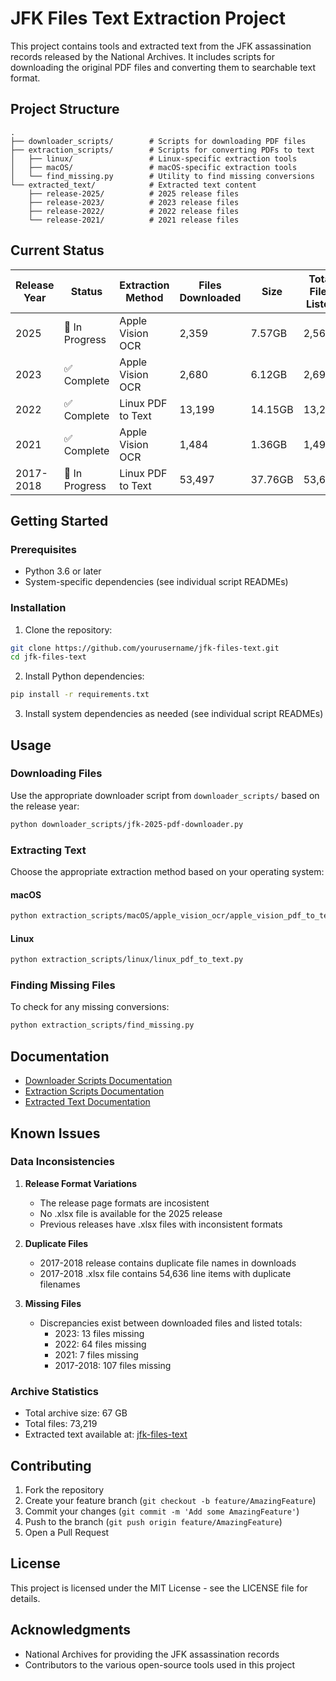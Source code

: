 # JFK Files Text Extraction Project

This project contains tools and extracted text from the JFK assassination records released by the National Archives. It includes scripts for downloading the original PDF files and converting them to searchable text format.

## Project Structure

```
.
├── downloader_scripts/        # Scripts for downloading PDF files
├── extraction_scripts/        # Scripts for converting PDFs to text
│   ├── linux/                 # Linux-specific extraction tools
│   ├── macOS/                 # macOS-specific extraction tools
│   └── find_missing.py        # Utility to find missing conversions
└── extracted_text/            # Extracted text content
    ├── release-2025/          # 2025 release files
    ├── release-2023/          # 2023 release files
    ├── release-2022/          # 2022 release files
    └── release-2021/          # 2021 release files
```

## Current Status

| Release Year | Status | Extraction Method | Files Downloaded | Size | Total Files Listed |
|--------------|---------|-------------------|------------------|------|-------------------|
| 2025 | 🚧 In Progress | Apple Vision OCR | 2,359 | 7.57GB | 2,566 |
| 2023 | ✅ Complete | Apple Vision OCR | 2,680 | 6.12GB | 2,693 |
| 2022 | ✅ Complete | Linux PDF to Text | 13,199 | 14.15GB | 13,263 |
| 2021 | ✅ Complete | Apple Vision OCR | 1,484 | 1.36GB | 1,491 |
| 2017-2018 | 🚧 In Progress | Linux PDF to Text | 53,497 | 37.76GB | 53,604 |

## Getting Started

### Prerequisites
- Python 3.6 or later
- System-specific dependencies (see individual script READMEs)

### Installation

1. Clone the repository:
```bash
git clone https://github.com/yourusername/jfk-files-text.git
cd jfk-files-text
```

2. Install Python dependencies:
```bash
pip install -r requirements.txt
```

3. Install system dependencies as needed (see individual script READMEs)

## Usage

### Downloading Files
Use the appropriate downloader script from `downloader_scripts/` based on the release year:
```bash
python downloader_scripts/jfk-2025-pdf-downloader.py
```

### Extracting Text
Choose the appropriate extraction method based on your operating system:

#### macOS
```bash
python extraction_scripts/macOS/apple_vision_ocr/apple_vision_pdf_to_text.py
```

#### Linux
```bash
python extraction_scripts/linux/linux_pdf_to_text.py
```

### Finding Missing Files
To check for any missing conversions:
```bash
python extraction_scripts/find_missing.py
```

## Documentation

- [Downloader Scripts Documentation](downloader_scripts/README.md)
- [Extraction Scripts Documentation](extraction_scripts/README.md)
- [Extracted Text Documentation](extracted_text/README.md)

## Known Issues

### Data Inconsistencies

1. **Release Format Variations**
   - The release page formats are incosistent
   - No .xlsx file is available for the 2025 release
   - Previous releases have .xlsx files with inconsistent formats

2. **Duplicate Files**
   - 2017-2018 release contains duplicate file names in downloads
   - 2017-2018 .xlsx file contains 54,636 line items with duplicate filenames

3. **Missing Files**
   - Discrepancies exist between downloaded files and listed totals:
     - 2023: 13 files missing
     - 2022: 64 files missing
     - 2021: 7 files missing
     - 2017-2018: 107 files missing

### Archive Statistics
- Total archive size: 67 GB
- Total files: 73,219
- Extracted text available at: [jfk-files-text](https://github.com/noops888/jfk-files-text/)

## Contributing

1. Fork the repository
2. Create your feature branch (`git checkout -b feature/AmazingFeature`)
3. Commit your changes (`git commit -m 'Add some AmazingFeature'`)
4. Push to the branch (`git push origin feature/AmazingFeature`)
5. Open a Pull Request

## License

This project is licensed under the MIT License - see the LICENSE file for details.

## Acknowledgments

- National Archives for providing the JFK assassination records
- Contributors to the various open-source tools used in this project 